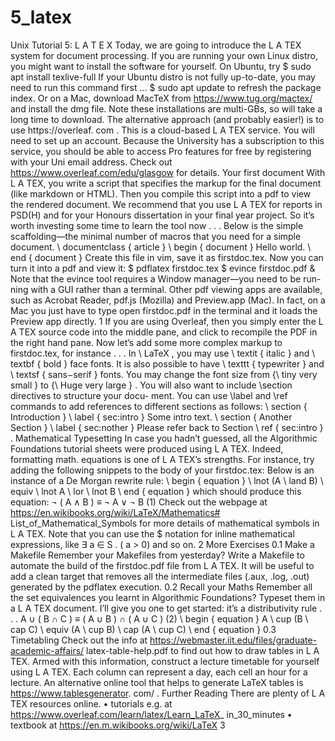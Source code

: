 # 5_latex

Unix Tutorial 5: L A T E X  Today,   we   are   going   to   introduce   the   L A TEX   system   for   document   processing. If   you   are   running   your   own   Linux   distro,   you   might   want   to   install   the   software for   yourself.   On   Ubuntu,   try  $ sudo apt install texlive-full  If   your   Ubuntu   distro   is   not   fully   up-to-date,   you   may   need   to   run   this   command first   ...  $ sudo apt update  to   refresh   the   package   index.  Or   on   a   Mac,   download   MacTeX   from   https://www.tug.org/mactex/   and install   the   dmg   file.   Note   these   installations   are   multi-GBs,   so   will   take   a   long  time   to   download.  The alternative   approach (and probably   easier!)   is to use   https://overleaf. com .   This   is   a   cloud-based   L A TEX   service.   You   will   need   to   set   up   an   account. Because   the   University   has   a   subscription   to   this   service,   you   should   be   able   to access   Pro   features   for   free   by   registering   with   your   Uni   email   address.   Check out   https://www.overleaf.com/edu/glasgow   for   details.  Your first document  With   L A TEX,   you   write   a   script   that   specifies   the   markup   for   the   final   document (like   markdown   or   HTML).   Then   you   compile   this   script   into   a   pdf   to   view   the rendered   document.   We   recommend   that   you   use   L A TEX   for   reports   in   PSD(H) and   for   your   Honours   dissertation   in   your   final   year   project.   So   it’s   worth investing   some   time   to   learn   the   tool   now   . . .  Below   is   the   simple   scaffolding—the   minimal   number   of   macros   that   you need   for   a   simple   document.  \ documentclass { article }  \ begin { document }  Hello world.  \ end { document }  Create   this   file   in   vim,   save   it   as   firstdoc.tex.   Now   you   can   turn   it   into   a pdf   and   view   it:  $ pdflatex firstdoc.tex  $ evince firstdoc.pdf &  Note   that   the   evince   tool   requires   a   Window   manager—you   need   to   be   run- ning   with   a   GUI   rather   than   a   terminal.   Other   pdf   viewing   apps   are   available, such   as   Acrobat   Reader,   pdf.js   (Mozilla)   and   Preview.app   (Mac).   In   fact,   on   a Mac   you   just   have   to   type   open   firstdoc.pdf   in   the   terminal   and   it   loads   the Preview   app   directly.  1
If   you   are   using   Overleaf,   then   you   simply   enter   the   L A TEX   source   code   into the   middle   pane,   and   click   to   recompile   the   PDF   in   the   right   hand   pane.  Now   let’s   add   some   more   complex   markup   to   firstdoc.tex,   for   instance   . . .  In   \ LaTeX , you may use   \ textit { italic }   and   \ textbf { bold }   face fonts.  It is also possible to have   \ texttt { typewriter }   and  \ textsf { sans−serif }   fonts.  You may change the font size from   {\ tiny   very small }  to   {\ Huge   very large } .  You   will   also   want   to   include   \section   directives   to   structure   your   docu- ment.   You   can   use   \label   and   \ref   commands   to   add   references   to   different sections   as   follows:  \ section { Introduction }  \ label { sec:intro }  Some intro text.  \ section { Another Section }  \ label { sec:nother }  Please refer back to Section   \ ref { sec:intro } .  Mathematical Typesetting  In   case   you   hadn’t   guessed,   all   the   Algorithmic   Foundations   tutorial   sheets   were produced   using   L A TEX.   Indeed,   formatting   math.   equations   is   one   of   L A TEX’s strengths.   For   instance,   try   adding   the   following   snippets   to   the   body   of   your firstdoc.tex:  Below is an instance of a De Morgan rewrite rule:  \ begin { equation }  \ lnot (A   \ land   B)   \ equiv   \ lnot   A   \ lor   \ lnot   B  \ end { equation }  which   should   produce   this   equation:  ¬ ( A   ∧   B )   ≡   ¬ A   ∨   ¬ B   (1)  Check   out the webpage at   https://en.wikibooks.org/wiki/LaTeX/Mathematics# List_of_Mathematical_Symbols   for   more   details   of   mathematical   symbols   in L A TEX.   Note   that   you   can   use   the   $   notation   for   inline   mathematical   expressions, like   ∃ a   ∈   S . ( a   >   0)   and   so   on.  2
More Exercises  0.1   Make   a   Makefile  Remember   your   Makefiles   from   yesterday?   Write   a   Makefile   to   automate   the build   of   the   firstdoc.pdf   file   from   L A TEX.   It   will   be   useful   to   add   a   clean  target   that   removes   all   the   intermediate   files   (.aux,   .log,   .out)   generated   by   the pdflatex   execution.  0.2   Recall   your   Maths  Remember   all   the   set   equivalences   you   learnt   in   Algorithmic   Foundations? Typeset   them   in   a   L A TEX   document.   I’ll   give   you   one   to   get   started:   it’s   a distributivity   rule   . . .  A   ∪   ( B   ∩   C )   ≡   ( A   ∪   B )   ∩   ( A   ∪   C )   (2)  \ begin { equation }  A   \ cup   (B   \ cap   C)   \ equiv   (A   \ cup   B)   \ cap   (A   \ cup   C)  \ end { equation }  0.3   Timetabling  Check   out the info   at   https://webmaster.iit.edu/files/graduate-academic-affairs/ latex-table-help.pdf   to   find   out   how   to   draw   tables   in   L A TEX.   Armed   with this   information,   construct   a   lecture   timetable   for   yourself   using   L A TEX.   Each column   can   represent   a   day,   each   cell   an   hour   for   a   lecture.   An   alternative   online tool   that   helps   to   generate   LaTeX   tables   is   https://www.tablesgenerator. com/ .  Further Reading  There   are   plenty   of   L A TEX   resources   online.  •   tutorials e.g. at   https://www.overleaf.com/learn/latex/Learn_LaTeX_ in_30_minutes  •   textbook   at   https://en.m.wikibooks.org/wiki/LaTeX  3
